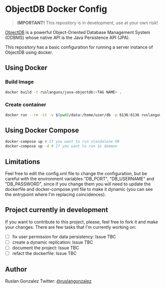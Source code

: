 # ObjectDB Docker Config

> **IMPORTANT!** This repository is in development, use at your own risk!

[ObjectDB](https://www.objectdb.com/) is a powerful Object-Oriented Database Management System (ODBMS)
whose native API is the Java Persistence API (JPA).

This repository has a basic configuration for running a server instance of ObjectDB using docker.

## Using Docker

### Build Image

```bash
docker build -t ruslanguns/java-objectdb:<TAG NAME> .
```

### Create container

```bash
docker run --rm -it -v $(pwd)/data:/home/user/db -p 6136:6136 ruslanguns/java-objectdb:latest
```

## Using Docker Compose

```bash
docker-compose up # If you want to run standalone OR
docker-compose up -d # If you want to run as daemon
```

## Limitations

Feel free to edit the config.xml file to change the configuration, but be careful with the environment variables "DB_PORT", "DB_USERNAME" and "DB_PASSWORD", since if you change them you will need to update the dockerfile and docker-compose.yml file to make it dynamic (you can see the entrypoint where I'm replacing coincidences).

## Project currently in development

If you want to contribute to this project, please, feel free to fork it and make your changes.
There are few tasks that I'm currently working on:

- [ ] fix user permission for data persistency: Issue TBC
- [ ] create a dynamic replication: Issue TBC
- [ ] document the project: Issue TBC
- [ ] refact the dockerfile: Issue TBC

## Author

Ruslan Gonzalez
Twitter: [@ruslangonzalez](https://twitter.com/ruslangonzalez)
